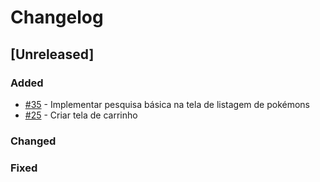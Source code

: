 # Changelog

## [Unreleased]

### Added

* [#35](https://github.com/afmireski/garchop-frontend/issues/35) - Implementar pesquisa básica na tela de listagem de pokémons
* [#25](https://github.com/afmireski/garchop-frontend/issues/25) - Criar tela de carrinho

### Changed

### Fixed